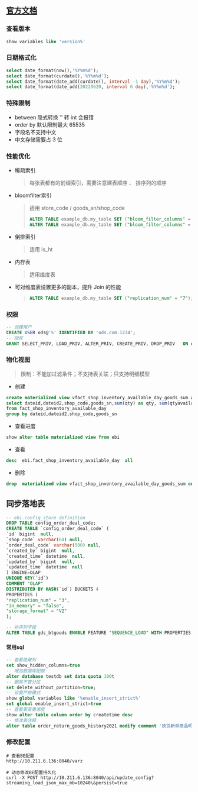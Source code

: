 
## [官方文档](https://doris.apache.org/zh-CN/docs/get-starting/)

### 查看版本
```sql
show variables like 'version%'
```

### 日期格式化

```sql
select date_format(now(),'%Y%m%d');
select date_format(curdate(),'%Y%m%d');
select date_format(date_add(curdate(), interval -1 day),'%Y%m%d');
select date_format(date_add(20220620, interval 6 day),'%Y%m%d');
```

### 特殊限制

- between 隐式转换 '' 转 int 会报错 
- order by 默认限制最大 65535
- 字段名不支持中文
- 中文存储需要占 3 位


### 性能优化


- 稀疏索引   

  > 每张表都有的前缀索引，需要注意建表顺序 、 排序列的顺序

- bloomfilter索引    

  > 适用 store_code / goods_sn/shop_code
  >
  > ```sql
  > ALTER TABLE example_db.my_table SET ("bloom_filter_columns" = ""); -- 删除索引
  > ALTER TABLE example_db.my_table SET ("bloom_filter_columns" = "goods_sn,shop_code"); -- 修改索引
  > ```

- 倒排索引   

  >  适用 is_ht  

- 内存表  

  > 适用维度表
  
- 可对维度表设置更多的副本，提升 Join 的性能
  > ```sql
  > ALTER TABLE example_db.my_table SET ("replication_num" = "7");
  > ```
  
### 权限

```sql
-- 创建用户
CREATE USER ods@'%' IDENTIFIED BY 'ods.com.1234';
-- 授权
GRANT SELECT_PRIV, LOAD_PRIV, ALTER_PRIV, CREATE_PRIV, DROP_PRIV   ON ods.* TO 'ods'@'%';
```

### 物化视图

> 限制：不能加过滤条件；不支持表关联；只支持明细模型

- 创建
```sql
create materialized view vfact_shop_inventory_available_day_goods_sum as 
select dateid,dateid2,shop_code,goods_sn,sum(qty) as qty, sum(qtyavailable) as qtyavailable
from fact_shop_inventory_available_day
group by dateid,dateid2,shop_code,goods_sn
```
- 查看进度
```sql
show alter table materialized view from ebi
```
- 查看
```sql
desc  ebi.fact_shop_inventory_available_day  all 
```
- 删除
```sql
drop  materialized view vfact_shop_inventory_available_day_goods_sum on fact_shop_inventory_available_day
```


## 同步落地表

```sql
-- ebi.config_store definition
DROP TABLE config_order_deal_code;
CREATE TABLE `config_order_deal_code` (
`id` bigint  null,
`shop_code` varchar(64) null,
`order_deal_code` varchar(500) null,
`created_by` bigint  null,
`created_time` datetime  null,
`updated_by` bigint  null,
`updated_time` datetime  null
) ENGINE=OLAP
UNIQUE KEY(`id`)
COMMENT "OLAP"
DISTRIBUTED BY HASH(`id`) BUCKETS 4
PROPERTIES (
"replication_num" = "3",
"in_memory" = "false",
"storage_format" = "V2"
);

-- 补序列字段
ALTER TABLE gds_btgoods ENABLE FEATURE "SEQUENCE_LOAD" WITH PROPERTIES ("function_column.sequence_type" = "bigint");
```


#### 常用sql

```sql
-- 查看隐藏列
set show_hidden_columns=true
-- 增加数据库配额
alter database testdb set data quota 100t
-- 删除不管分区
set delete_without_partition=true;
-- 设置严格模式
show global variables like '%enable_insert_strict%'
set global enable_insert_strict=true
-- 查看表变更进度
show alter table column order by createtime desc
-- 修改表注释
alter table order_return_goods_history2021 modify comment '换货新单商品明细（2021归档）';
```

### 修改配置

```shell
# 查看BE配置
http://10.211.6.136:8040/varz

# 动态修改BE配置持久化
curl -X POST http://10.211.6.136:8040/api/update_config?streaming_load_json_max_mb=10240\&persist=true
```




